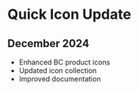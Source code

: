 # Quick Icon Update

## December 2024
- Enhanced BC product icons
- Updated icon collection
- Improved documentation